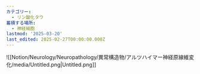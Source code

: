 ```yaml
---
カテゴリー:
  - リン酸化タウ
蓄積する場所:
  - 神経細胞
lastmod: '2025-03-20'
last_edited: 2025-02-27T00:00:00.000Z
---
```


![[Notion/Neurology/Neuropathology/異常構造物/アルツハイマー神経原線維変化/media/Untitled.png|Untitled.png]]
